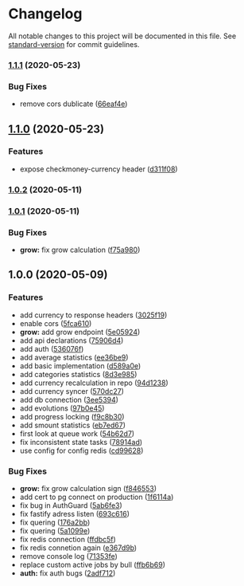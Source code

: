 # Changelog

All notable changes to this project will be documented in this file. See [standard-version](https://github.com/conventional-changelog/standard-version) for commit guidelines.

### [1.1.1](https://github.com/checkmoney/dr-khomyuk/compare/v1.1.0...v1.1.1) (2020-05-23)

### Bug Fixes

- remove cors dublicate ([66eaf4e](https://github.com/checkmoney/dr-khomyuk/commit/66eaf4e1e5abba66431bcffdc51abc395ed8da7b))

## [1.1.0](https://github.com/checkmoney/dr-khomyuk/compare/v1.0.2...v1.1.0) (2020-05-23)

### Features

- expose checkmoney-currency header ([d311f08](https://github.com/checkmoney/dr-khomyuk/commit/d311f08b94a9c10d0b01970026c9a96ac507dfc5))

### [1.0.2](https://github.com/checkmoney/dr-khomyuk/compare/v1.0.1...v1.0.2) (2020-05-11)

### [1.0.1](https://github.com/checkmoney/dr-khomyuk/compare/v1.0.0...v1.0.1) (2020-05-11)

### Bug Fixes

- **grow:** fix grow calculation ([f75a980](https://github.com/checkmoney/dr-khomyuk/commit/f75a980635af8232b75af490653f59eaa9e96503))

## 1.0.0 (2020-05-09)

### Features

- add currency to response headers ([3025f19](https://github.com/checkmoney/dr-khomyuk/commit/3025f19c61a04d8a3937006f611dfb00343e9302))
- enable cors ([5fca610](https://github.com/checkmoney/dr-khomyuk/commit/5fca610b4b1274f8c6503930330542f73253b119))
- **grow:** add grow endpoint ([5e05924](https://github.com/checkmoney/dr-khomyuk/commit/5e05924544b4f665b159e9fe330f4c06f0fc002c))
- add api declarations ([75906d4](https://github.com/checkmoney/dr-khomyuk/commit/75906d4d2b6ce0dd7055561f768c9be4e5cee4ed))
- add auth ([536076f](https://github.com/checkmoney/dr-khomyuk/commit/536076f9a0d8bee4e4cb1d18d3b926fe1a315db1))
- add average statistics ([ee36be9](https://github.com/checkmoney/dr-khomyuk/commit/ee36be926e88cd09e05de9b95829ba8b8d300d75))
- add basic implementation ([d589a0e](https://github.com/checkmoney/dr-khomyuk/commit/d589a0eaef311407ff3787e3f018885bc941d4e9))
- add categories statistics ([8d3e985](https://github.com/checkmoney/dr-khomyuk/commit/8d3e98556ee183753cfd878ef9e9554eff07ac99))
- add currency recalculation in repo ([94d1238](https://github.com/checkmoney/dr-khomyuk/commit/94d12385757d2a2240677157f62a837a7934b1e0))
- add currency syncer ([570dc27](https://github.com/checkmoney/dr-khomyuk/commit/570dc27b87cf62c9bb17318cb164dc15cda81674))
- add db connection ([3ee5394](https://github.com/checkmoney/dr-khomyuk/commit/3ee53943eba3cf39f41d509ec65350ff988c44e0))
- add evolutions ([97b0e45](https://github.com/checkmoney/dr-khomyuk/commit/97b0e45041dda40a0263203ac7017ccf3151dfa5))
- add progress locking ([f9c8b30](https://github.com/checkmoney/dr-khomyuk/commit/f9c8b30ebfeedc61926809770a5b954a99e0b890))
- add smount statistics ([eb7ed67](https://github.com/checkmoney/dr-khomyuk/commit/eb7ed675a378a9f5702723884edfbadd21c5e46a))
- first look at queue work ([54b62d7](https://github.com/checkmoney/dr-khomyuk/commit/54b62d7dc9fea565b44e3a2bcc230d6aaf3a8891))
- fix inconsistent state tasks ([78914ad](https://github.com/checkmoney/dr-khomyuk/commit/78914ad6bb18c10df5bd4d6bfd577d0dec70edaa))
- use config for config redis ([cd99628](https://github.com/checkmoney/dr-khomyuk/commit/cd99628ddcdeaeb0499c0bff11a39cbdb0fe041b))

### Bug Fixes

- **grow:** fix grow calculation sign ([f846553](https://github.com/checkmoney/dr-khomyuk/commit/f846553f1c463cc4c6bb9e23f86031e2ef789252))
- add cert to pg connect on production ([1f6114a](https://github.com/checkmoney/dr-khomyuk/commit/1f6114a6870369dea120b7ec8e4bc48c15e780ca))
- fix bug in AuthGuard ([5ab6fe3](https://github.com/checkmoney/dr-khomyuk/commit/5ab6fe3b63c4de2ac04ac6e6fd7ba9088d33b4a7))
- fix fastify adress listen ([693c616](https://github.com/checkmoney/dr-khomyuk/commit/693c61674cff970c68dcd67c97faf62a2f7f9d0f))
- fix quering ([176a2bb](https://github.com/checkmoney/dr-khomyuk/commit/176a2bb0bf692adfa41fbc55ae811e836960b6cb))
- fix quering ([5a1099e](https://github.com/checkmoney/dr-khomyuk/commit/5a1099e1ca46442794d432f3fe0ab7fedfa9b98b))
- fix redis connection ([ffdbc5f](https://github.com/checkmoney/dr-khomyuk/commit/ffdbc5fcf146f69ca4ace0c59c4bdec6bd9164a6))
- fix redis connetion again ([e367d9b](https://github.com/checkmoney/dr-khomyuk/commit/e367d9b3ee42fc2c3bd6d7f827790a3f967e0012))
- remove console log ([71353fe](https://github.com/checkmoney/dr-khomyuk/commit/71353fee58487a42c7793dd8748fc86f7b8a024b))
- replace custom active jobs by bull ([ffb6b69](https://github.com/checkmoney/dr-khomyuk/commit/ffb6b698eeda90d9523e4f8deb2833d49d1579fa))
- **auth:** fix auth bugs ([2adf712](https://github.com/checkmoney/dr-khomyuk/commit/2adf712f2c9bc26af001f4c69924d510eee4e106))
